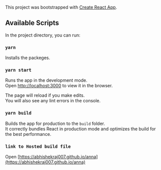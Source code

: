 This project was bootstrapped with [Create React App](https://github.com/facebook/create-react-app).

## Available Scripts

In the project directory, you can run:

### `yarn`

Installs the packeges.

### `yarn start`

Runs the app in the development mode.<br />
Open [http://localhost:3000](http://localhost:3000) to view it in the browser.

The page will reload if you make edits.<br />
You will also see any lint errors in the console.

### `yarn build`

Builds the app for production to the `build` folder.<br />
It correctly bundles React in production mode and optimizes the build for the best performance.

### `link to Hosted build file`

Open [https://abhishekraj007.github.io/anna](https://abhishekraj007.github.io/anna)
